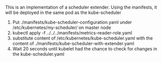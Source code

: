 This is an implementation of a scheduler extender. Using the manifests, it will be deployed in the same pod as the kube-scheduler
 
1. Put ./manifests/kube-scheduler-configuration.yaml under /etc/kubernetes/my-scheduler/ on master node
2. kubectl apply -f ../../../manifests/metrics-reader-role.yaml
3. substitute content of /etc/kubernetes/kube-scheduler.yaml with the content of ./manifests/kube-scheduler-with-extender.yaml
4. Wait 20 seconds until kubelet had the chance to check for changes in the kube-scheduler.yaml

